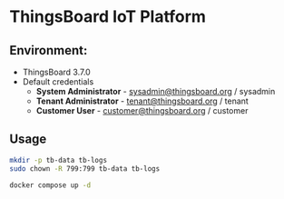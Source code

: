 # ThingsBoard IoT Platform

## Environment:
* ThingsBoard 3.7.0
* Default credentials
  * **System Administrator** - sysadmin@thingsboard.org / sysadmin
  * **Tenant Administrator** - tenant@thingsboard.org / tenant
  * **Customer User** - customer@thingsboard.org / customer

## Usage
```bash
mkdir -p tb-data tb-logs
sudo chown -R 799:799 tb-data tb-logs

docker compose up -d
```
